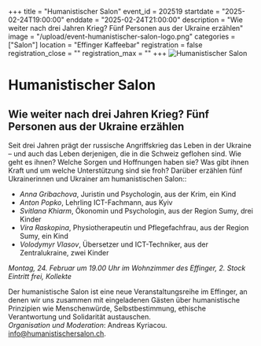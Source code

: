 +++
title = "Humanistischer Salon"
event_id = 202519
startdate = "2025-02-24T19:00:00"
enddate = "2025-02-24T21:00:00"
description = "Wie weiter nach drei Jahren Krieg? Fünf Personen aus der Ukraine erzählen"
image = "/upload/event-humanistischer-salon-logo.png"
categories = ["Salon"]
location = "Effinger Kaffeebar"
registration = false
registration_close = ""
registration_max = ""
+++
![Humanistischer Salon](/upload/event-humanistischer-salon-logo.png)

# Humanistischer Salon 

## Wie weiter nach drei Jahren Krieg? Fünf Personen aus der Ukraine erzählen

Seit drei Jahren prägt der russische Angriffskrieg das Leben in der Ukraine – und auch das Leben derjenigen, die in die Schweiz geflohen sind. Wie geht es ihnen? Welche Sorgen und Hoffnungen haben sie? Was gibt ihnen Kraft und um welche Unterstützung sind sie froh? Darüber erzählen fünf Ukrainerinnen und Ukrainer am humanistischen Salon::

- *Anna Gribachova*, Juristin und Psychologin, aus der Krim, ein Kind
- *Anton Popko*, Lehrling ICT-Fachmann, aus Kyiv
- *Svitlana Khiarm*, Ökonomin und Psychologin, aus der Region Sumy, drei Kinder
- *Vira Raskopina*, Physiotherapeutin und Pflegefachfrau, aus der Region Sumy, ein Kind
- *Volodymyr Vlasov*, Übersetzer und ICT-Techniker, aus der Zentralukraine, zwei Kinder

*Montag, 24. Februar um 19.00 Uhr im Wohnzimmer des Effinger, 2. Stock*    
*Eintritt frei, Kollekte*


Der humanistische Salon ist eine neue Veranstaltungsreihe im Effinger, an denen wir uns zusammen mit eingeladenen Gästen über humanistische Prinzipien wie Menschenwürde, Selbstbestimmung, ethische Verantwortung und Solidarität austauschen. <br/>
_Organisation und Moderation_: Andreas Kyriacou. [info@humanistischersalon.ch](mailto:info@humanistischersalon.ch).
